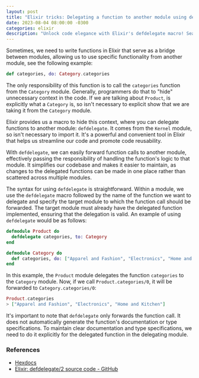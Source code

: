 ```yaml
---
layout: post
title: "Elixir tricks: Delegating a function to another module using defdelegate"
date: 2023-08-04 08:00:00 -0300
categories: elixir
description: "Unlock code elegance with Elixir's defdelegate macro! Seamlessly delegate function calls, promoting clean code and reusability. Simplify complex modules and enhance maintainability. Embrace the power of Elixir's metaprogramming for efficient development!"
---
```


Sometimes, we need to write functions in Elixir that serve as a bridge between modules, allowing us to use specific functionality from another module, see the following example:

```elixir
def categories, do: Category.categories
```

The only responsibility of this function is to call the `categories` function from the `Category` module. Generally, programmers do that to "hide" unnecessary context in the code. If we are talking about `Product`, is explicitly what a `Category` is, so isn't necessary to explicit show that we are taking it from the `Category` module.

Elixir provides us a macro to hide this context, where you can delegate functions to another module: `defdelegate`. It comes from the `Kernel` module, so isn't necessary to import it. It's a powerful and convenient tool in Elixir that helps us streamline our code and promote code reusability.

With `defdelegate`, we can easily forward function calls to another module, effectively passing the responsibility of handling the function's logic to that module. It simplifies our codebase and makes it easier to maintain, as changes to the delegated functions can be made in one place rather than scattered across multiple modules.

The syntax for using `defdelegate` is straightforward. Within a module, we use the `defdelegate` macro followed by the name of the function we want to delegate and specify the target module to which the function call should be forwarded. The target module must already have the delegated function implemented, ensuring that the delegation is valid.
An example of using `defdelegate` would be as follows:

```elixir
defmodule Product do
  defdelegate categories, to: Category
end

defmodule Category do
  def categories, do: ["Apparel and Fashion", "Electronics", "Home and Kitchen"]
end
```

In this example, the `Product` module delegates the function `categories` to the `Category` module. Now, if we call `Product.categories/0`, it will be forwarded to `Category.categories/0`:

```elixir
Product.categories
> ["Apparel and Fashion", "Electronics", "Home and Kitchen"]
```

It's important to note that `defdelegate` only forwards the function call. It does not automatically generate the function's documentation or type specifications. To maintain clear documentation and type specifications, we need to do it explicitly for the delegated function in the delegating module.

### References

- [Hexdocs](https://hexdocs.pm/elixir/1.12/Kernel.html#defdelegate/2)
- [Elixir: defdelegate/2 source code - GitHub](https://github.com/elixir-lang/elixir/blob/v1.15.4/lib/elixir/lib/kernel.ex#L5872-L5927)
